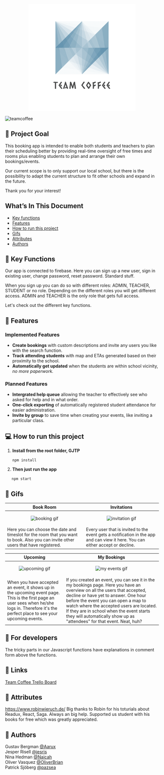<p align="center">
<img src="/readme/teamcoffee.png" alt="teamcoffee" width="350"/>
</p>
<img src="/readme/signin.png" alt="teamcoffee" />


## 🚩 Project Goal

This booking app is intended to enable both students and teachers to plan their scheduling better by providing real-time oversight of free times and rooms plus enabling students to plan and arrange their own bookings/events.

Our current scope is to only support our local school, but there is the possibility to adapt the current structure to fit other schools and expand in the future.

Thank you for your interest!

## What’s In This Document

- [Key functions](#-key-functions)
- [Features](#-features)
- [How to run this project](#-how-to-run-this-project)
- [Gifs](#-gifs)
- [Attributes](#-attributes)
- [Authors](#-authors)

## 🔔 Key Functions

Our app is connected to firebase. Here you can sign up a new user, sign in existing user, change password, reset password. Standard stuff. 

When you sign up you can do so with different roles: ADMIN, TEACHER, STUDENT or no role. Depending on the different roles you will get different access. ADMIN and TEACHER is the only role that gets full access. 

Let's check out the different key functions.

## 👑 Features
### Implemented Features
- **Create bookings** with custom descriptions and invite any users you like with the search function.
- **Track attending students** with map and ETAs generated based on their proximity to the school.
- **Automatically get updated** when the students are within school vicinity, *no more paperwork.*

### Planned Features
- **Intergrated help queue** allowing the teacher to effectively see who asked for help and in what order.
- **One-click exporting** of automatically registered student attendance for easier administration.
- **Invite by group** to save time when creating your events, like inviting a particular class.


## 💻 How to run this project
1. **Install from the root folder, GJTP**

   ```shell
   npm install

   ```
2. **Then just run the app**
```shell
   npm start

   ```


## 💾 Gifs


| Book Room  | Invitations |
| ------------- | ------------- |
| <p align="center"><img src="/readme/bookroom.gif" alt="booking gif" width="300" /></p>  |<p align="center"> <img src="/readme/invite.gif" alt="invitation gif" width="300" /> </p> |
| Here you can choose the date and timeslot for the room that you want to book. Also you can invite other users that have registered.  | Every user that is invited to the event gets a notification in the app and can view it here. You can either accept or decline.  |

| Upcoming  | My Bookings |
| ------------- | ------------- |
|<p align="center"> <img src="/readme/upcoming.gif" alt="upcoming gif" width="300" /></p>  | <p align="center"><img src="/readme/myevents.gif" alt="my events gif" width="300" /></p>  |
| When you have accepted an event, it shows up in the upcoming event page. This is the first page an user sees when he/she logs in. Therefore it's the perfect place to see your upcoming events.  | If you created an event, you can see it in the my bookings page. Here you have an overview on all the users that accepted, decline or have yet to answer. One hour before the event you can open a map to watch where the accepted users are located. If they are in school when the event starts they will automatically show up as "attendees" for that event. Neat, huh?  |



## 💾 For developers
The tricky parts in our Javascript functions have explanations in comment form above the functions.

## 🔗 Links
<a href="https://trello.com/b/SlaV9KjP/project-grex">Team Coffee Trello Board</a>

## 👏 Attributes
<a href="https://www.robinwieruch.de/">https://www.robinwieruch.de/</a> Big thanks to Robin for his toturials about Readux, React, Saga. Always an big help. Supported us student with his books for free which was greatly appreciated. <br>

## 📓 Authors
Gustav Bergman <a href="https://github.com/Aarux">@Aarux</a> <br>
Jesper Risell <a href="https://github.com/jesris">@jesris</a><br>
Nina Hedman <a href="https://github.com/Naicah">@Naicah</a> <br>
Oliver Vasquez <a href="https://github.com/OliverBrian">@OliverBrian</a> <br>
Patrick Sjöberg <a href="https://github.com/pazsea">@pazsea</a> 
